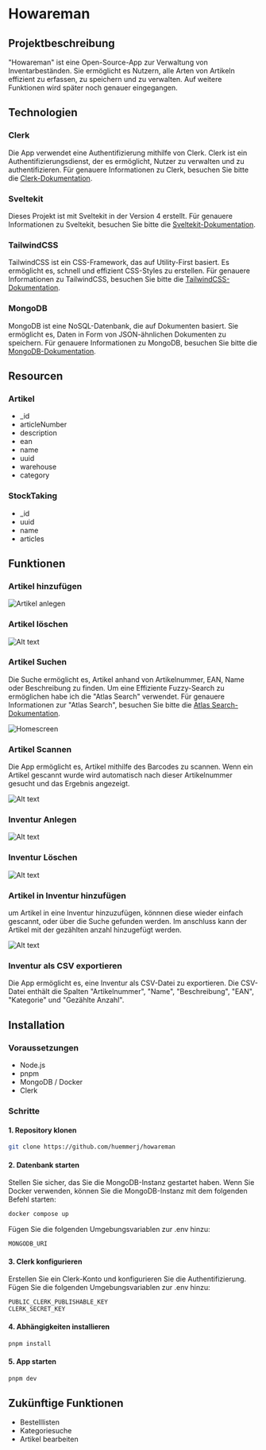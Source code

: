 # Howareman
## Projektbeschreibung
"Howareman" ist eine Open-Source-App zur Verwaltung von Inventarbeständen. Sie ermöglicht es Nutzern, alle Arten von Artikeln effizient zu erfassen, zu speichern und zu verwalten. Auf weitere Funktionen wird später noch genauer eingegangen.

## Technologien


### Clerk
Die App verwendet eine Authentifizierung mithilfe von Clerk. Clerk ist ein Authentifizierungsdienst, der es ermöglicht, Nutzer zu verwalten und zu authentifizieren. Für genauere Informationen zu Clerk, besuchen Sie bitte die [Clerk-Dokumentation](https://docs.clerk.dev/).

### Sveltekit
Dieses Projekt ist mit Sveltekit in der Version 4 erstellt. Für genauere Informationen zu Sveltekit, besuchen Sie bitte die [Sveltekit-Dokumentation](https://kit.svelte.dev/docs).

### TailwindCSS
TailwindCSS ist ein CSS-Framework, das auf Utility-First basiert. Es ermöglicht es, schnell und effizient CSS-Styles zu erstellen. Für genauere Informationen zu TailwindCSS, besuchen Sie bitte die [TailwindCSS-Dokumentation](https://tailwindcss.com/docs).

### MongoDB
MongoDB ist eine NoSQL-Datenbank, die auf Dokumenten basiert. Sie ermöglicht es, Daten in Form von JSON-ähnlichen Dokumenten zu speichern. Für genauere Informationen zu MongoDB, besuchen Sie bitte die [MongoDB-Dokumentation](https://docs.mongodb.com/).

## Resourcen
### Artikel
- _id
- articleNumber
- description
- ean
- name
- uuid
- warehouse
- category

### StockTaking
- _id
- uuid
- name
- articles

## Funktionen
### Artikel hinzufügen

![Artikel anlegen](images/image-1.png)

### Artikel löschen
![Alt text](images/image-2.png)

### Artikel Suchen
Die Suche ermöglicht es, Artikel anhand von Artikelnummer, EAN, Name oder Beschreibung zu finden. Um eine Effiziente Fuzzy-Search zu ermöglichen habe ich die "Atlas Search" verwendet. Für genauere Informationen zur "Atlas Search", besuchen Sie bitte die [Atlas Search-Dokumentation](https://docs.atlas.mongodb.com/atlas-search/).

![Homescreen](images/image.png)


### Artikel Scannen
Die App ermöglicht es, Artikel mithilfe des Barcodes zu scannen. Wenn ein Artikel gescannt wurde wird automatisch nach dieser Artikelnummer gesucht und das Ergebnis angezeigt.

![Alt text](images/image-3.png)

### Inventur Anlegen
![Alt text](images/image-4.png)

### Inventur Löschen
![Alt text](images/image-5.png)

### Artikel in Inventur hinzufügen
um Artikel in eine Inventur hinzuzufügen, könnnen diese wieder einfach gescannt, oder über die Suche gefunden werden. Im anschluss kann der Artikel mit der gezählten anzahl hinzugefügt werden.

![Alt text](images/image-6.png)

### Inventur als CSV exportieren
Die App ermöglicht es, eine Inventur als CSV-Datei zu exportieren. Die CSV-Datei enthält die Spalten "Artikelnummer", "Name", "Beschreibung", "EAN", "Kategorie" und "Gezählte Anzahl".


## Installation
### Voraussetzungen
- Node.js
- pnpm
- MongoDB / Docker
- Clerk

### Schritte
#### 1. Repository klonen
```bash
git clone https://github.com/huemmerj/howareman
```

#### 2. Datenbank starten
Stellen Sie sicher, das Sie die MongoDB-Instanz gestartet haben. Wenn Sie Docker verwenden, können Sie die MongoDB-Instanz mit dem folgenden Befehl starten:

```bash
docker compose up
```

Fügen Sie die folgenden Umgebungsvariablen zur .env hinzu:

```env
MONGODB_URI
```

#### 3. Clerk konfigurieren
Erstellen Sie ein Clerk-Konto und konfigurieren Sie die Authentifizierung. Fügen Sie die folgenden Umgebungsvariablen zur .env hinzu:

```env
PUBLIC_CLERK_PUBLISHABLE_KEY
CLERK_SECRET_KEY
```

#### 4. Abhängigkeiten installieren
```bash
pnpm install
```

#### 5. App starten
```bash
pnpm dev
```



## Zukünftige Funktionen
- Bestelllisten
- Kategoriesuche
- Artikel bearbeiten
